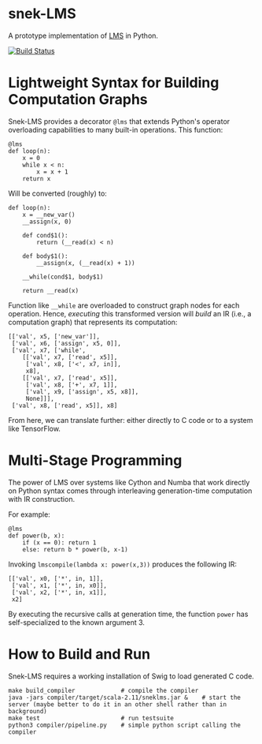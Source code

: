 # snek-LMS
A prototype implementation of [LMS](https://scala-lms.github.io) in Python.

[![Build Status](https://travis-ci.org/jmd1011/snek-LMS.svg?branch=master)](https://travis-ci.org/jmd1011/snek-LMS)

# Lightweight Syntax for Building Computation Graphs

Snek-LMS provides a decorator `@lms` that extends Python's operator overloading capabilities to many built-in operations. This function:

	@lms
	def loop(n):
	    x = 0
	    while x < n:
	        x = x + 1
	    return x

Will be converted (roughly) to:

	def loop(n):
        x = __new_var()
        __assign(x, 0)

        def cond$1():
            return (__read(x) < n)
        
        def body$1():
            __assign(x, (__read(x) + 1))
        
        __while(cond$1, body$1)

        return __read(x)

Function like `__while` are overloaded to construct graph
nodes for each operation. Hence, *executing* this transformed 
version will *build* an IR (i.e., a computation graph) that 
represents its computation:

	[['val', x5, ['new_var']],
	 ['val', x6, ['assign', x5, 0]],
	 ['val', x7, ['while',
	    [['val', x7, ['read', x5]],
	     ['val', x8, ['<', x7, in]],
	     x8],
	    [['val', x7, ['read', x5]],
	     ['val', x8, ['+', x7, 1]],
	     ['val', x9, ['assign', x5, x8]],
	     None]]],
	 ['val', x8, ['read', x5]], x8]

From here, we can translate further: either directly to C code
or to a system like TensorFlow.


# Multi-Stage Programming

The power of LMS over systems like Cython and Numba that work
directly on Python syntax comes through interleaving
generation-time computation with IR construction.

For example:

	@lms
	def power(b, x):
	    if (x == 0): return 1
	    else: return b * power(b, x-1)

Invoking `lmscompile(lambda x: power(x,3))` produces the
following IR:

	[['val', x0, ['*', in, 1]], 
	 ['val', x1, ['*', in, x0]], 
	 ['val', x2, ['*', in, x1]], 
	 x2]

By executing the recursive calls at generation time,
the function `power` has self-specialized to the 
known argument 3.



# How to Build and Run

Snek-LMS requires a working installation of Swig to load generated C code.

    make build_compiler             # compile the compiler
    java -jars compiler/target/scala-2.11/sneklms.jar &    # start the server (maybe better to do it in an other shell rather than in background)
    make test                       # run testsuite
    python3 compiler/pipeline.py    # simple python script calling the compiler
